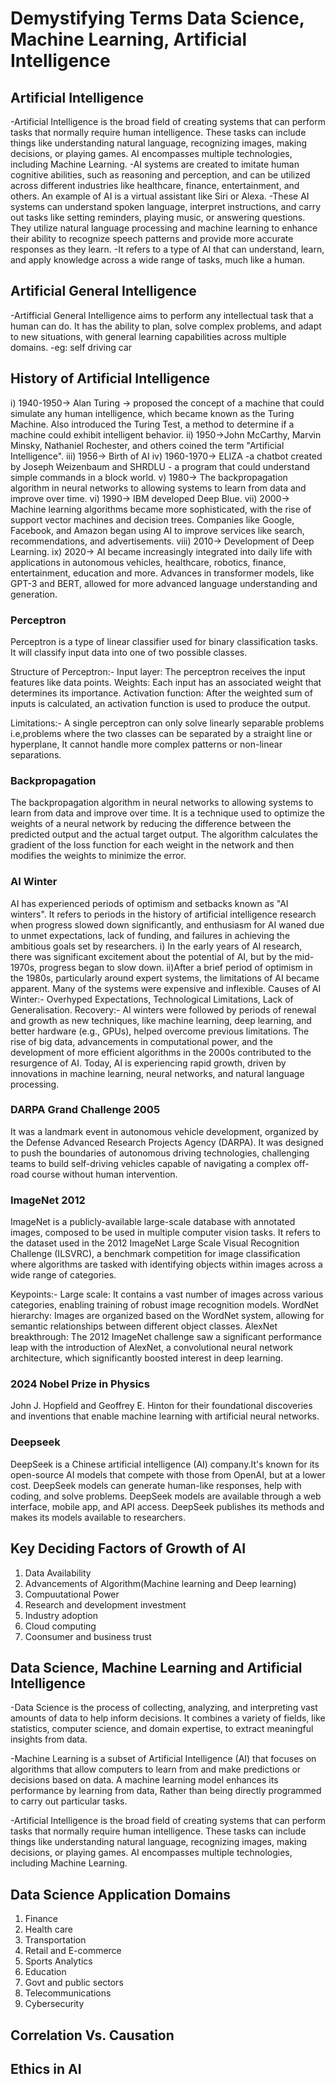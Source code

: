 # Demystifying Terms Data Science, Machine Learning, Artificial Intelligence
## Artificial Intelligence
-Artificial Intelligence is the broad field of creating systems that can perform tasks that normally require human intelligence. These tasks can include things like understanding natural language, recognizing images, making decisions, or playing games. AI encompasses multiple technologies, including Machine Learning.
-AI systems are created to imitate human cognitive abilities, such as reasoning and perception, and can be utilized across different industries like healthcare, finance, entertainment, and others.
An example of AI is a virtual assistant like Siri or Alexa.
-These AI systems can understand spoken language, interpret instructions, and carry out tasks like setting reminders, playing music, or answering questions. They utilize natural language processing and machine learning to enhance their ability to recognize speech patterns and provide more accurate responses as they learn.
-It refers to a type of AI that can understand, learn, and apply knowledge across a wide range of tasks, much like a human. 
## Artificial General Intelligence
-Artifficial General Intelligence aims to perform any intellectual task that a human can do. It has the ability to plan, solve complex problems, and adapt to new situations, with general learning capabilities across multiple domains.
-eg: self driving car
## History of Artificial Intelligence
i) 1940-1950-> Alan Turing -> proposed the concept of a machine that could simulate any human intelligence, which became known as the Turing Machine. Also introduced the Turing Test, a method to determine if a machine could exhibit intelligent behavior.
ii) 1950->John McCarthy, Marvin Minsky, Nathaniel Rochester, and others coined the term "Artificial Intelligence".
iii) 1956-> Birth of AI
iv) 1960-1970-> ELIZA -a chatbot created by Joseph Weizenbaum and SHRDLU - a program that could understand simple commands in a block world.
v) 1980-> The backpropagation algorithm in neural networks to  allowing systems to learn from data and improve over time.
vi) 1990-> IBM developed Deep Blue.
vii) 2000-> Machine learning algorithms became more sophisticated, with the rise of support vector machines and decision trees.
Companies like Google, Facebook, and Amazon began using AI to improve services like search, recommendations, and advertisements.
viii) 2010-> Development of Deep Learning.
ix) 2020-> AI became increasingly integrated into daily life with applications in autonomous vehicles, healthcare, robotics, finance, entertainment, education and more.
Advances in transformer models, like GPT-3 and BERT, allowed for more advanced language understanding and generation.
### Perceptron
Perceptron is a type of linear classifier used for binary classification tasks. It will classify input data into one of two possible classes.

Structure of Perceptron:-
Input layer: The perceptron receives the input features like data points.
Weights: Each input has an associated weight that determines its importance.
Activation function: After the weighted sum of inputs is calculated, an activation function is used to produce the output.

Limitations:-
A single perceptron can only solve linearly separable problems i.e,problems where the two classes can be separated by a straight line or hyperplane, It cannot handle more complex patterns or non-linear separations.

### Backpropagation
The backpropagation algorithm in neural networks to  allowing systems to learn from data and improve over time.
It is a technique used to optimize the weights of a neural network by reducing the difference between the predicted output and the actual target output. The algorithm calculates the gradient of the loss function for each weight in the network and then modifies the weights to minimize the error.

### AI Winter
AI has experienced periods of optimism and setbacks known as "AI winters".
It refers to periods in the history of artificial intelligence research when progress slowed down significantly, and enthusiasm for AI waned due to unmet expectations, lack of funding, and failures in achieving the ambitious goals set by researchers.
i) In the early years of AI research, there was significant excitement about the potential of AI, but by the mid-1970s, progress began to slow down.
ii)After a brief period of optimism in the 1980s, particularly around expert systems, the limitations of AI became apparent. Many of the systems were expensive and inflexible.
Causes of AI Winter:-
Overhyped Expectations, Technological Limitations, Lack of Generalisation.
Recovery:-
AI winters were followed by periods of renewal and growth as new techniques, like machine learning, deep learning, and better hardware (e.g., GPUs), helped overcome previous limitations. The rise of big data, advancements in computational power, and the development of more efficient algorithms in the 2000s contributed to the resurgence of AI.
Today, AI is experiencing rapid growth, driven by innovations in machine learning, neural networks, and natural language processing.

### DARPA Grand Challenge 2005
It was a landmark event in autonomous vehicle development, organized by the Defense Advanced Research Projects Agency (DARPA).
It was designed to push the boundaries of autonomous driving technologies, challenging teams to build self-driving vehicles capable of navigating a complex off-road course without human intervention.

### ImageNet 2012
ImageNet is a publicly-available large-scale database with annotated images, composed to be used in multiple computer vision tasks.
It refers to the dataset used in the 2012 ImageNet Large Scale Visual Recognition Challenge (ILSVRC), a benchmark competition for image classification where algorithms are tasked with identifying objects within images across a wide range of categories.

Keypoints:-
Large scale: It contains a vast number of images across various categories, enabling training of robust image recognition models. 
WordNet hierarchy: Images are organized based on the WordNet system, allowing for semantic relationships between different object classes. 
AlexNet breakthrough: The 2012 ImageNet challenge saw a significant performance leap with the introduction of AlexNet, a convolutional neural network architecture, which significantly boosted interest in deep learning. 

### 2024 Nobel Prize in Physics
John J. Hopfield and Geoffrey E. Hinton for their foundational discoveries and inventions that enable machine learning with artificial neural networks.

### Deepseek
DeepSeek is a Chinese artificial intelligence (AI) company.It's known for its open-source AI models that compete with those from OpenAI, but at a lower cost. 
DeepSeek models can generate human-like responses, help with coding, and solve problems.
DeepSeek models are available through a web interface, mobile app, and API access. 
DeepSeek publishes its methods and makes its models available to researchers.

## Key Deciding Factors of Growth of AI
1. Data Availability
2. Advancements of Algorithm(Machine learning and Deep learning)
3. Compuutational Power
4. Research and development investment
5. Industry adoption
6. Cloud computing
7. Coonsumer and business trust

## Data Science, Machine Learning and Artificial Intelligence
-Data Science is the process of collecting, analyzing, and interpreting vast amounts of data to help inform decisions. It combines a variety of fields, like statistics, computer science, and domain expertise, to extract meaningful insights from data.

-Machine Learning is a subset of Artificial Intelligence (AI) that focuses on algorithms that allow computers to learn from and make predictions or decisions based on data. A machine learning model enhances its performance by learning from data, Rather than being directly programmed to carry out particular tasks.

-Artificial Intelligence is the broad field of creating systems that can perform tasks that normally require human intelligence. These tasks can include things like understanding natural language, recognizing images, making decisions, or playing games. AI encompasses multiple technologies, including Machine Learning.

## Data Science Application Domains
1. Finance
2. Health care
3. Transportation
4. Retail and E-commerce
5. Sports Analytics
6. Education
7. Govt and public sectors
8. Telecommunications
9. Cybersecurity

## Correlation Vs. Causation


## Ethics in AI

